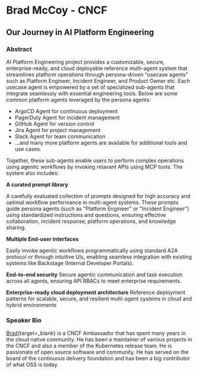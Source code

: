 # Brad McCoy - CNCF
## Our Journey in AI Platform Engineering

### Abstract
AI Platform Engineering project provides a customizable, secure, enterprise-ready, and cloud deployable reference multi-agent system that streamlines platform operations through persona-driven “usecase agents” such as Platform Engineer, Incident Engineer, and Product Owner etc. Each usecase agent is empowered by a set of specialized sub-agents that integrate seamlessly with essential engineering tools. Below are some common platform agents leveraged by the persona agents:

* ArgoCD Agent for continuous deployment
* PagerDuty Agent for incident management
* GitHub Agent for version control
* Jira Agent for project management
* Slack Agent for team communication
* ...and many more platform agents are available for additional tools and use cases.

Together, these sub-agents enable users to perform complex operations using agentic workflows by invoking relavant APIs using MCP tools. The system also includes:

**A curated prompt library**

A carefully evaluated collection of prompts designed for high accuracy and optimal workflow performance in multi-agent systems. These prompts guide persona agents (such as "Platform Engineer" or "Incident Engineer") using standardized instructions and questions, ensuring effective collaboration, incident response, platform operations, and knowledge sharing.

**Multiple End-user interfaces**

Easily invoke agentic workflows programmatically using standard A2A protocol or through intuitive UIs, enabling seamless integration with existing systems like Backstage (Internal Developer Portals).

**End-to-end security**
Secure agentic communication and task execution across all agents, ensuring API RBACs to meet enterprise requirements.

**Enterprise-ready cloud deployment architecture**
Reference deployment patterns for scalable, secure, and resilient multi-agent systems in cloud and hybrid environments

### Speaker Bio
[Brad](https://www.linkedin.com/in/bradmccoy3/){target=_blank} is a CNCF Ambassador that has spent many years in the cloud native community. He has been a maintainer of various projects in the CNCF and also a member of the Kubernetes release team. He is passionate of open source software and community. He has served on the board of the continuous delivery foundation and has been a big contributor of what OSS is today.